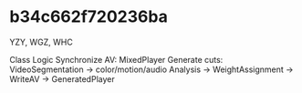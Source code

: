 # b34c662f720236ba
YZY, WGZ, WHC

Class Logic
Synchronize AV: MixedPlayer
Generate cuts: VideoSegmentation -> color/motion/audio Analysis -> WeightAssignment -> WriteAV -> GeneratedPlayer
